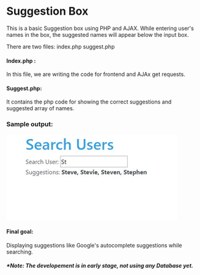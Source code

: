 # Suggestion Box
This is a basic Suggestion box using PHP and AJAX.
While entering user's names in the box, the suggested names will appear below the input box.

There are two files: index.php
                     suggest.php
                     
#### Index.php :  
In this file, we are writing the code for frontend and AJAx get requests.

#### Suggest.php:
It contains the php code for showing the correct suggestions and suggested array of names.

### Sample output:
![](sampleOutputs/CaptureSBox.JPG)

#### Final goal:
Displaying suggestions like Google's autocomplete suggestions while searching.

##### *Note: The developement is in early stage, not using any Database yet.
